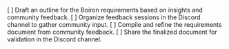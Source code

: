 [ ] Draft an outline for the Boiron requirements based on insights and community feedback.
[ ] Organize feedback sessions in the Discord channel to gather community input.
[ ] Compile and refine the requirements document from community feedback.
[ ] Share the finalized document for validation in the Discord channel.
